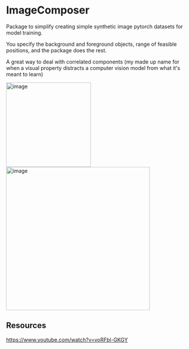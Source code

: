 # ImageComposer
Package to simplify creating simple synthetic image pytorch datasets for model training. 

You specify the background and foreground objects, range of feasible positions, and the package does the rest.

A great way to deal with correlated components (my made up name for when a visual property distracts a computer vision model from what it's meant to learn)


<img width="230" alt="image" src="https://user-images.githubusercontent.com/47161914/188900964-f0d1fd9d-616d-4f8b-962d-da918bb0f108.png">

<img width="390" alt="image" src="https://user-images.githubusercontent.com/47161914/188908144-03503c7a-0c94-4eb9-b6e3-a60f0227e507.png">

## Resources 

https://www.youtube.com/watch?v=voRFbl-GKGY
